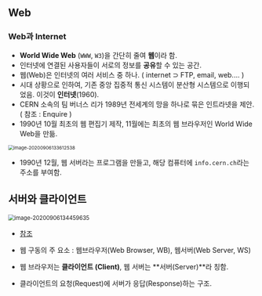 ## Web

### Web과 Internet

* **World Wide Web** (`WWW`, `W3`)을 간단히 줄여 **웹**이라 함.
* 인터넷에 연결된 사용자들이 서로의 정보를 **공유**할 수 있는 공간.
* 웹(Web)은 인터넷의 여러 서비스 중 하나. ( internet ⊃ FTP, email, web.... ) 
* 시대 상황으로 인하여, 기존 중앙 집중적 통신 시스템이 분산형 시스템으로 이행되었음. 이것이 **인터넷**(1960).
* CERN 소속의 팀 버너스 리가 1989년 전세계의 망을 하나로 묶은 인트라넷을 제안.  ( 참조 : Enquire )
* 1990년 10월 최초의 웹 편집기 제작, 11월에는 최초의 웹 브라우저인 World Wide Web을 만듦.

<img src="images/image-20200906133612538.png" alt="image-20200906133612538" style="zoom:67%;" />

* 1990년 12월, 웹 서버라는 프로그램을 만들고, 해당 컴퓨터에 `info.cern.ch`라는 주소를 부여함.



## 서버와 클라이언트

<img src="images/image-20200906134459635.png" alt="image-20200906134459635" style="zoom:80%;" />

* [참조](https://github.com/16Hongc/TIL/blob/master/Web/%EC%9B%B9%20%EA%B8%B0%EC%B4%88(Web).md "웹 기초")

* 웹 구동의 주 요소 : 웹브라우저(Web Browser, WB), 웹서버(Web Server, WS)

* 웹 브라우저는 **클라이언트 (Client)**, 웹 서버는 **서버(Server)**라 칭함. 

* 클라이언트의 요청(Request)에 서버가 응답(Response)하는 구조.

    


